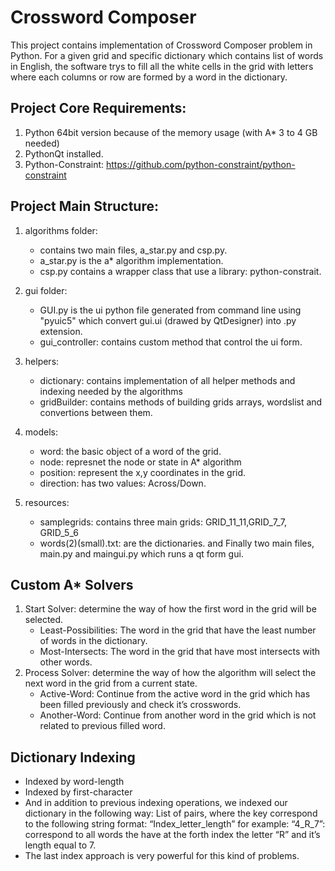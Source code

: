 # Crossword Composer

This project contains implementation of Crossword Composer problem in Python. 
For a given grid and specific dictionary which contains list of words in English, the software trys to fill all the white cells in the grid with letters where each columns or row are formed by a word in the dictionary.


## Project Core Requirements: 
1. Python 64bit version because of the memory usage (with A* 3 to 4 GB needed)
2. PythonQt installed.
3. Python-Constraint: https://github.com/python-constraint/python-constraint  

## Project Main Structure: 
1. algorithms folder: 
	- contains two main files, a_star.py and csp.py.
    - a_star.py is the a* algorithm implementation. 
    - csp.py contains a wrapper class that use a library: python-constrait.
   
2. gui folder:
	- GUI.py is the ui python file generated from command line using "pyuic5" which convert gui.ui (drawed by QtDesigner) into .py extension.
	- gui_controller: contains custom method that control the ui form.
3. helpers:
	- dictionary: contains implementation of all helper methods and indexing needed by the algorithms
	- gridBuilder: contains methods of building grids arrays, wordslist and convertions between them.
4. models:
	- word: the basic object of a word of the grid.
	- node: represnet the node or state in A* algorithm
	- position: represent the x,y coordinates in the grid.
	- direction: has two values: Across/Down.
5. resources:
	- samplegrids: contains three main grids: GRID_11_11,GRID_7_7, GRID_5_6
	- words(2)(small).txt:  are the dictionaries.
and Finally two main files, main.py and maingui.py which runs a qt form gui.

## Custom A* Solvers 
1. Start Solver: determine the way of how the first word in the grid will be selected. 
	- Least-Possibilities:  The word in the grid that have the least number of words in the dictionary. 
	- Most-Intersects: The word in the grid that have most intersects with other words. 
2. Process Solver: determine the way of how the algorithm will select the next word in the grid from a current state. 
	- Active-Word: Continue from the active word in the grid which has been filled previously and check it’s crosswords.
	- Another-Word: Continue from another word in the grid which is not related to previous filled word. 

## Dictionary Indexing
- Indexed by word-length
- Indexed by first-character
- And in addition to previous indexing operations, we indexed our dictionary in the following way: 
List of <Key-Value> pairs, where the key correspond to the following string format: “Index_letter_length” for example: 
“4_R_7”: correspond to all words the have at the forth index the letter “R” and it’s length equal to 7.
- The last index approach is very powerful for this kind of problems.
